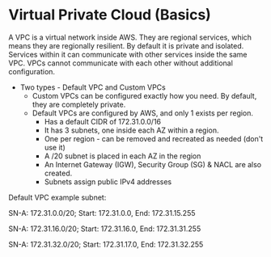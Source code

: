 # Virtual Private Cloud (Basics)

A VPC is a virtual network inside AWS.  They are regional services, which means they are regionally resilient.  By default it is private and isolated.  Services within it can communicate with other services inside the same VPC.  VPCs cannot communicate with each other without additional configuration.

* Two types - Default VPC and Custom VPCs
  * Custom VPCs can be configured exactly how you need.  By default, they are completely private.
  * Default VPCs are configured by AWS, and only 1 exists per region.
    * Has a default CIDR of 172.31.0.0/16
    * It has 3 subnets, one inside each AZ within a region.
    * One per region - can be removed and recreated as needed (don't use it)
    * A /20 subnet is placed in each AZ in the region
    * An Internet Gateway (IGW), Security Group (SG) & NACL are also created.
    * Subnets assign public IPv4 addresses

Default VPC example subnet:

SN-A: 172.31.0.0/20; Start: 172.31.0.0, End: 172.31.15.255

SN-A: 172.31.16.0/20; Start: 172.31.16.0, End: 172.31.31.255

SN-A: 172.31.32.0/20; Start: 172.31.17.0, End: 172.31.32.255
